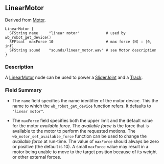 ## LinearMotor

Derived from [Motor](motor.md).

```
LinearMotor {
  SFString name     "linear motor"            # used by wb_robot_get_device()
  SFFloat  maxForce 10                        # max force (N) : [0, inf)
  SFString sound    "sounds/linear_motor.wav" # see Motor description
}
```

### Description

A [LinearMotor](#linearmotor) node can be used to power a [SliderJoint](sliderjoint.md) and a [Track](track.md).

### Field Summary

- The `name` field specifies the name identifier of the motor device. This the
name to which the `wb_robot_get_device` function refers. It defaults to `"linear
motor"`.

- The `maxForce` field specifies both the upper limit and the default value for
the motor *available force*. The *available force* is the force that is
available to the motor to perform the requested motions. The
`wb_motor_set_available_force` function can be used to change the *available
force* at run-time. The value of `maxForce` should always be zero or positive
(the default is 10). A small `maxForce` value may result in a motor being unable
to move to the target position because of its weight or other external forces.
